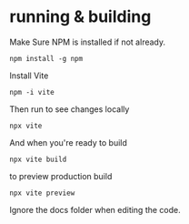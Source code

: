 # running & building
Make Sure NPM is installed if not already.

`npm install -g npm`

Install Vite

`npm -i vite`

Then run to see changes locally

`npx vite`

And when you're ready to build

`npx vite build`

to preview production build

`npx vite preview`

Ignore the docs folder when editing the code.

